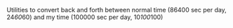 Utilities to convert back and forth between normal time (86400 sec per day, 24*60*60) and my time (100000 sec per day, 10*100*100)
